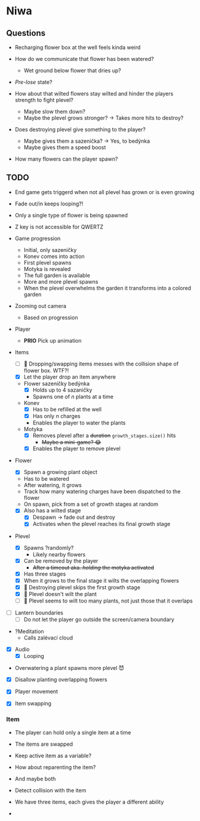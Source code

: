 # Niwa

## Questions
- Recharging flower box at the well feels kinda weird
- How do we communicate that flower has been watered?
  - Wet ground below flower that dries up?

- _Pre-lose_ state?
- How about that wilted flowers stay wilted and hinder the players strength to fight plevel?
  - Maybe slow them down?
  - Maybe the plevel grows stronger? -> Takes more hits to destroy?
- Does destroying plevel give something to the player?
  - Maybe gives them a sazenička? -> Yes, to bedýnka
  - Maybe gives them a speed boost
- How many flowers can the player spawn?

## TODO
- End game gets triggerd when not all plevel has grown or is even growing
- Fade out/in keeps looping?!
- Only a single type of flower is being spawned

- Z key is not accessible for QWERTZ
- Game progression
  - Initial, only sazeničky
  - Konev comes into action
  - First plevel spawns
  - Motyka is revealed
  - The full garden is available
  - More and more plevel spawns
  - When the plevel overwhelms the garden it transforms into a colored garden
- Zooming out camera
  - Based on progression
- Player
  - **PRIO** Pick up animation
- Items
  - [ ] 🐛 Dropping/swapping items messes with the collision shape of flower box. WTF?!
  - [x] Let the player drop an item anywhere
  - Flower sazeničky bedýnka
    - [x] Holds up to 4 sazaničky
    - Spawns one of _n_ plants at a time
  - Konev
    - [x] Has to be refilled at the well
    - [x] Has only _n_ charges
    - Enables the player to water the plants
  - Motyka
    - [x] Removes plevel after a ~~duration~~ `growth_stages.size()` hits
      - ~~Maybe a mini-game? 😂~~
    - [x] Enables the player to remove plevel
- Flower
  - [x] Spawn a growing plant object
  - Has to be watered
  - After watering, it grows
  - Track how many watering charges have been dispatched to the flower
  - On spawn, pick from a set of growth stages at random
  - [x] Also has a wilted stage
    - [x] Despawn -> fade out and destroy
    - [x] Activates when the plevel reaches its final growth stage
- Plevel
  - [x] Spawns ?randomly?
    - Likely nearby flowers
  - [x] Can be removed by the player
    - ~~After a timeout aka. _holding_ the motyka activated~~
  - [x] Has three stages
  - [x] When it grows to the final stage it wilts the overlapping flowers
  - [x] 🐛 Destroying plevel skips the first growth stage
  - [x] 🐛 Plevel doesn't wilt the plant
  - [ ] 🐛 Plevel seems to wilt too many plants, not just those that it overlaps
- [ ] Lantern boundaries
  - [ ] Do not let the player go outside the screen/camera boundary
- ?Meditation
  - Calls zalévací cloud
- [x] Audio
  - [x] Looping
- Overwatering a plant spawns more plevel 😈
- [x] Disallow planting overlapping flowers
- [x] Player movement
- [x] Item swapping


### Item
- The player can hold only a single item at a time
- The items are swapped

- Keep active item as a variable?
- How about reparenting the item?
- And maybe both
- Detect collision with the item

- We have three items, each gives the player a different ability
- 
